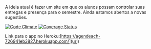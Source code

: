A ideia atual é fazer um site em que os alunos possam controlar suas entregas e presença para o semestre. Ainda estamos abertos a novas sugestões.

[![Code Climate](https://codeclimate.com/github/KennedyRMenezes/ESI.png)](https://codeclimate.com/github/KennedyRMenezes/ESI)
[![Coverage Status](https://coveralls.io/repos/github/bcatao92/ESI/badge.svg?branch=main)](https://coveralls.io/github/bcatao92/ESI?branch=main)

Link para o app no Heroku:[https://agendeach-726941eb3827.herokuapp.com/](url)

